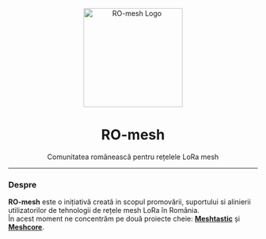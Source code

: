 <div align="center">
  <a href="https://github.com/RO-mesh">
    <img src="#" alt="RO-mesh Logo" width="200" height="200">
  </a>
  <br>
  <h1>RO-mesh</h1>
  <p>Comunitatea românească pentru rețelele LoRa mesh</p>
</div>

---

### Despre

**RO-mesh** este o inițiativă creată in scopul promovării, suportului si alinierii utilizatorilor de tehnologii de rețele mesh LoRa în România. 
<br>
În acest moment ne concentrăm pe două proiecte cheie: **<a href ="https://meshtastic.org/" target="_blank"> Meshtastic</a>** și **<a href ="https://meshtastic.org/(https://meshcore.co.uk/)" target="_blank"> Meshcore</a>**.
